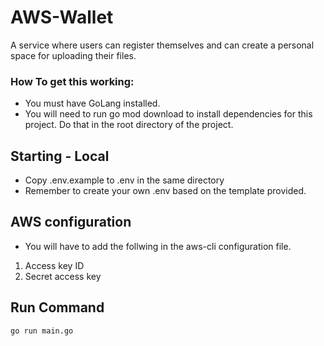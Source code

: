 # AWS-Wallet
A service where users can register themselves and can create a personal space for uploading their files.

###  How To get this working:
- You must have GoLang installed.
- You will need to run go mod download to install dependencies for this project. Do that in the root directory of the project.

## Starting - Local
- Copy .env.example to .env in the same directory
- Remember to create your own .env based on the template provided.

## AWS configuration 
- You will have to add the follwing in the aws-cli configuration file. 
1. Access key ID
2. Secret access key 

## Run Command
```sh
go run main.go
```
